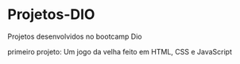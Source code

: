 # Projetos-DIO
Projetos desenvolvidos no bootcamp Dio

primeiro projeto: Um jogo da velha feito em HTML, CSS e JavaScript